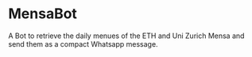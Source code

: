 # MensaBot
A Bot to retrieve the daily menues of the ETH and Uni Zurich Mensa and send them as a compact Whatsapp message.
